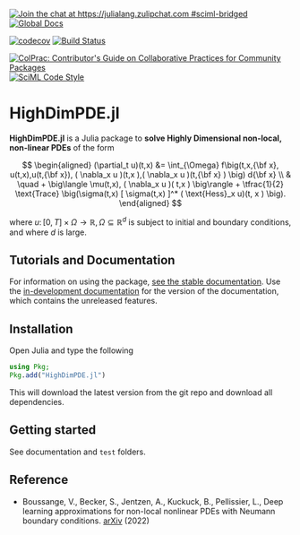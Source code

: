 [![Join the chat at https://julialang.zulipchat.com #sciml-bridged](https://img.shields.io/static/v1?label=Zulip&message=chat&color=9558b2&labelColor=389826)](https://julialang.zulipchat.com/#narrow/stream/279055-sciml-bridged)
[![Global Docs](https://img.shields.io/badge/docs-SciML-blue.svg)](https://docs.sciml.ai/HighDimPDE/stable/)

[![codecov](https://codecov.io/gh/SciML/HighDimPDE.jl/branch/main/graph/badge.svg)](https://codecov.io/gh/SciML/HighDimPDE.jl)
[![Build Status](https://github.com/SciML/HighDimPDE.jl/workflows/CI/badge.svg)](https://github.com/SciML/HighDimPDE.jl/actions?query=workflow%3ACI)

[![ColPrac: Contributor's Guide on Collaborative Practices for Community Packages](https://img.shields.io/badge/ColPrac-Contributor's%20Guide-blueviolet)](https://github.com/SciML/ColPrac)
[![SciML Code Style](https://img.shields.io/static/v1?label=code%20style&message=SciML&color=9558b2&labelColor=389826)](https://github.com/SciML/SciMLStyle)

# HighDimPDE.jl

**HighDimPDE.jl** is a Julia package to **solve Highly Dimensional non-local, non-linear PDEs** of the form

$$
\begin{aligned}
    (\partial_t u)(t,x) &= \int_{\Omega} f\big(t,x,{\bf x}, u(t,x),u(t,{\bf x}), ( \nabla_x u )(t,x ),( \nabla_x u )(t,{\bf x} ) \big) d{\bf x} \\
    & \quad + \big\langle \mu(t,x), ( \nabla_x u )( t,x ) \big\rangle + \tfrac{1}{2} \text{Trace} \big(\sigma(t,x) [ \sigma(t,x) ]^* ( \text{Hess}_x u)(t, x ) \big).
\end{aligned}
$$

where $u \colon [0,T] \times \Omega \to \mathbb{R}, \Omega \subseteq \mathbb{R}^{d}$ is subject to initial and boundary conditions, and where $d$ is large.
## Tutorials and Documentation

For information on using the package,
[see the stable documentation](https://docs.sciml.ai/HighDimPDE/stable/). Use the
[in-development documentation](https://docs.sciml.ai/HighDimPDE/dev/) for the version of
the documentation, which contains the unreleased features.

## Installation
Open Julia and type the following

```julia
using Pkg;
Pkg.add("HighDimPDE.jl")
```
This will download the latest version from the git repo and download all dependencies.

## Getting started
See documentation and `test` folders.

## Reference
- Boussange, V., Becker, S., Jentzen, A., Kuckuck, B., Pellissier, L., Deep learning approximations for non-local nonlinear PDEs with Neumann boundary conditions. [arXiv](https://arxiv.org/abs/2205.03672) (2022)
<!-- - Becker, S., Braunwarth, R., Hutzenthaler, M., Jentzen, A., von Wurstemberger, P., Numerical simulations for full history recursive multilevel Picard approximations for systems of high-dimensional partial differential equations. [arXiv](https://arxiv.org/abs/2005.10206) (2020)
- Beck, C., Becker, S., Cheridito, P., Jentzen, A., Neufeld, A., Deep splitting method for parabolic PDEs. [arXiv](https://arxiv.org/abs/1907.03452) (2019)
- Han, J., Jentzen, A., E, W., Solving high-dimensional partial differential equations using deep learning. [arXiv](https://arxiv.org/abs/1707.02568) (2018) -->

<!-- ## Acknowledgements
`HighDimPDE.jl` is inspired from Sebastian Becker's scripts in Python, TensorFlow, and C++. Pr. Arnulf Jentzen largely contributed to the theoretical developments of the solver algorithms implemented. -->
